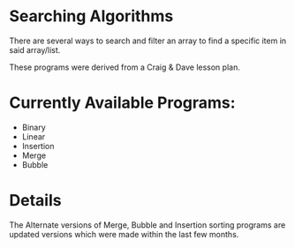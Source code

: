 # Searching Algorithms

There are several ways to search and filter an array to find a specific item in said array/list.

These programs were derived from a Craig & Dave lesson plan.


# Currently Available Programs:
- Binary
- Linear
- Insertion
- Merge
- Bubble


# Details
The Alternate versions of Merge, Bubble and Insertion sorting programs are updated versions which were made within the last few months.



